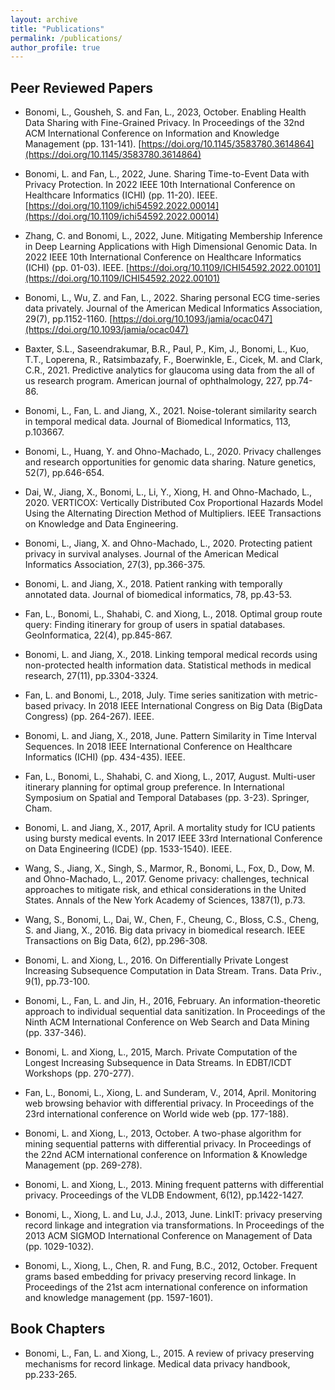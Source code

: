 ```yaml
---
layout: archive
title: "Publications"
permalink: /publications/
author_profile: true
---
```



## Peer Reviewed Papers

- Bonomi, L., Gousheh, S. and Fan, L., 2023, October. Enabling Health Data Sharing with Fine-Grained Privacy. In Proceedings of the 32nd ACM International Conference on Information and Knowledge Management (pp. 131-141). [https://doi.org/10.1145/3583780.3614864](https://doi.org/10.1145/3583780.3614864)

- Bonomi, L. and Fan, L., 2022, June. Sharing Time-to-Event Data with Privacy Protection. In 2022 IEEE 10th International Conference on Healthcare Informatics (ICHI) (pp. 11-20). IEEE. [https://doi.org/10.1109/ichi54592.2022.00014](https://doi.org/10.1109/ichi54592.2022.00014)

- Zhang, C. and Bonomi, L., 2022, June. Mitigating Membership Inference in Deep Learning Applications with High Dimensional Genomic Data. In 2022 IEEE 10th International Conference on Healthcare Informatics (ICHI) (pp. 01-03). IEEE. [https://doi.org/10.1109/ICHI54592.2022.00101](https://doi.org/10.1109/ICHI54592.2022.00101)

- Bonomi, L., Wu, Z. and Fan, L., 2022. Sharing personal ECG time-series data privately. Journal of the American Medical Informatics Association, 29(7), pp.1152-1160. [https://doi.org/10.1093/jamia/ocac047](https://doi.org/10.1093/jamia/ocac047)

- Baxter, S.L., Saseendrakumar, B.R., Paul, P., Kim, J., Bonomi, L., Kuo, T.T., Loperena, R., Ratsimbazafy, F., Boerwinkle, E., Cicek, M. and Clark, C.R., 2021. Predictive analytics for glaucoma using data from the all of us research program. American journal of ophthalmology, 227, pp.74-86.

- Bonomi, L., Fan, L. and Jiang, X., 2021. Noise-tolerant similarity search in temporal medical data. Journal of Biomedical Informatics, 113, p.103667.

- Bonomi, L., Huang, Y. and Ohno-Machado, L., 2020. Privacy challenges and research opportunities for genomic data sharing. Nature genetics, 52(7), pp.646-654.

- Dai, W., Jiang, X., Bonomi, L., Li, Y., Xiong, H. and Ohno-Machado, L., 2020. VERTICOX: Vertically Distributed Cox Proportional Hazards Model Using the Alternating Direction Method of Multipliers. IEEE Transactions on Knowledge and Data Engineering.

- Bonomi, L., Jiang, X. and Ohno-Machado, L., 2020. Protecting patient privacy in survival analyses. Journal of the American Medical Informatics Association, 27(3), pp.366-375.

- Bonomi, L. and Jiang, X., 2018. Patient ranking with temporally annotated data. Journal of biomedical informatics, 78, pp.43-53.

- Fan, L., Bonomi, L., Shahabi, C. and Xiong, L., 2018. Optimal group route query: Finding itinerary for group of users in spatial databases. GeoInformatica, 22(4), pp.845-867.

- Bonomi, L. and Jiang, X., 2018. Linking temporal medical records using non-protected health information data. Statistical methods in medical research, 27(11), pp.3304-3324.

- Fan, L. and Bonomi, L., 2018, July. Time series sanitization with metric-based privacy. In 2018 IEEE International Congress on Big Data (BigData Congress) (pp. 264-267). IEEE.

- Bonomi, L. and Jiang, X., 2018, June. Pattern Similarity in Time Interval Sequences. In 2018 IEEE International Conference on Healthcare Informatics (ICHI) (pp. 434-435). IEEE.

- Fan, L., Bonomi, L., Shahabi, C. and Xiong, L., 2017, August. Multi-user itinerary planning for optimal group preference. In International Symposium on Spatial and Temporal Databases (pp. 3-23). Springer, Cham.

- Bonomi, L. and Jiang, X., 2017, April. A mortality study for ICU patients using bursty medical events. In 2017 IEEE 33rd International Conference on Data Engineering (ICDE) (pp. 1533-1540). IEEE.

- Wang, S., Jiang, X., Singh, S., Marmor, R., Bonomi, L., Fox, D., Dow, M. and Ohno-Machado, L., 2017. Genome privacy: challenges, technical approaches to mitigate risk, and ethical considerations in the United States. Annals of the New York Academy of Sciences, 1387(1), p.73.

- Wang, S., Bonomi, L., Dai, W., Chen, F., Cheung, C., Bloss, C.S., Cheng, S. and Jiang, X., 2016. Big data privacy in biomedical research. IEEE Transactions on Big Data, 6(2), pp.296-308.

- Bonomi, L. and Xiong, L., 2016. On Differentially Private Longest Increasing Subsequence Computation in Data Stream. Trans. Data Priv., 9(1), pp.73-100.

- Bonomi, L., Fan, L. and Jin, H., 2016, February. An information-theoretic approach to individual sequential data sanitization. In Proceedings of the Ninth ACM International Conference on Web Search and Data Mining (pp. 337-346).

- Bonomi, L. and Xiong, L., 2015, March. Private Computation of the Longest Increasing Subsequence in Data Streams. In EDBT/ICDT Workshops (pp. 270-277).

- Fan, L., Bonomi, L., Xiong, L. and Sunderam, V., 2014, April. Monitoring web browsing behavior with differential privacy. In Proceedings of the 23rd international conference on World wide web (pp. 177-188).

- Bonomi, L. and Xiong, L., 2013, October. A two-phase algorithm for mining sequential patterns with differential privacy. In Proceedings of the 22nd ACM international conference on Information & Knowledge Management (pp. 269-278).

- Bonomi, L. and Xiong, L., 2013. Mining frequent patterns with differential privacy. Proceedings of the VLDB Endowment, 6(12), pp.1422-1427.

- Bonomi, L., Xiong, L. and Lu, J.J., 2013, June. LinkIT: privacy preserving record linkage and integration via transformations. In Proceedings of the 2013 ACM SIGMOD International Conference on Management of Data (pp. 1029-1032).

- Bonomi, L., Xiong, L., Chen, R. and Fung, B.C., 2012, October. Frequent grams based embedding for privacy preserving record linkage. In Proceedings of the 21st acm international conference on information and knowledge management (pp. 1597-1601).


## Book Chapters

- Bonomi, L., Fan, L. and Xiong, L., 2015. A review of privacy preserving mechanisms for record linkage. Medical data privacy handbook, pp.233-265.
